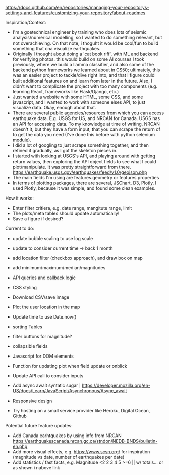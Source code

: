 https://docs.github.com/en/repositories/managing-your-repositorys-settings-and-features/customizing-your-repository/about-readmes


Inspiration/Context:

* I'm a goetechnical engineer by training who does lots of seismic analysis/numerical modelling, so I wanted to do something relevant, but not overachieving. On that note, i thoguht it would be cool/fun to build something that cna visualize earthquakes. 
* Originally I thought about doing a 'cat book riff', with ML and backend for verifying photos. this would build on some AI courses I took previously, where we build a llamma classifier, and also some of the backend python frameworks we learned about in CS50; ultimately, this was an easier project to tackle/dive right into, and that I figure could built additional features on and learn from later in the future. Also, I didn't want to complicate the project with too many components (e.g. learning React, frameworks like Flask/Django, etc.)
* Just wanted a website with some HTML, some CSS, and some javascript, and I wanted to work with someone elses API, to just visualize data. Okay, enough about that.
* There are several public agencies/resources from which you can access earthquake data. E.g. USGS for US, and NRCAN for Canada. USGS has an API for accessing data. To my knowledge at time of writing, NRCAN doesn't it, but they have a form input, that you can scrape the return of to get the data you need (I've done this before with python selenium module).
* I did a lot of googling to just scrape something together, and then refined it gradually, as I got the skeleton pieces in. 
* I started with looking at USGS's API, and playing around with getting return values, then exploring the API object fields to see what I could plot/manipulate. It was pretty straightforward from there. 
https://earthquake.usgs.gov/earthquakes/feed/v1.0/geojson.php
* The main fields I'm using are features.geometry or features.properties
* In terms of plotting packages, there are several, JSChart, D3, Plotly. I used Plotly, because it was simple, and found some clean examples. 


How it works:

* Enter filter critiera, e.g. date range, mangitute range, limit
* The plots/meta tables should update automatically!
* Save a figure if desired?


Current to do:

* update bubble scaling to use log scale
* update to consider current time -> back 1 month
* add location filter (checkbox approach), and draw box on map
* add minimum/maximum/median/magnitudes

* API queries and callback logic
* CSS styling
* Download CSV/save image
* Plot the user location in the map
* Update time to use Date.now()
* sorting Tables
* filter buttons for magnitude?
* collapsible fields
* Javascript for DOM elements
* Function for updating plot when field update or onblick
* Update API call to consider inputs
* Add async await syntatic sugar | https://developer.mozilla.org/en-US/docs/Learn/JavaScript/Asynchronous/Async_await
* Responsive design
* Try hosting on a small service provider like Heroku, Digital Ocean, Github


Potential future feature updates:

* Add Canada earhtquakes by using info from NRCAN https://earthquakescanada.nrcan.gc.ca/stndon/NEDB-BNDS/bulletin-en.php
* Add more visual effects, e.g. https://www.scsn.org/ for inspiration (magnitude vs date, number of earthquakes per date)
* Add statistics / fast facts, e.g. Magnitude <2 2 3 4 5 >=6 || w/ totals... or as shown i nabove link



